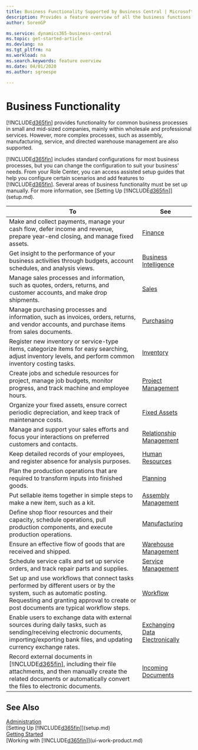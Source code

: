 ```yaml
---
title: Business Functionality Supported by Business Central | Microsoft Docs
description: Provides a feature overview of all the business functions and departments that are supported by application areas, such as Finance, Inventory, and Project Management.
author: SorenGP

ms.service: dynamics365-business-central
ms.topic: get-started-article
ms.devlang: na
ms.tgt_pltfrm: na
ms.workload: na
ms.search.keywords: feature overview
ms.date: 04/01/2020
ms.author: sgroespe

---
```

# Business Functionality
[!INCLUDE[d365fin](includes/d365fin_md.md)] provides functionality for common business processes in small and mid-sized companies, mainly within wholesale and professional services. However, more complex processes, such as assembly, manufacturing, service, and directed warehouse management are also supported.

[!INCLUDE[d365fin](includes/d365fin_md.md)] includes standard configurations for most business processes, but you can change the configuration to suit your business' needs. From your Role Center, you can access assisted setup guides that help you configure certain scenarios and add features to [!INCLUDE[d365fin](includes/d365fin_md.md)]. Several areas of business functionality must be set up manually. For more information, see [Setting Up [!INCLUDE[d365fin](includes/d365fin_md.md)]](setup.md).

| To | See |
| --- | --- |
|Make and collect payments, manage your cash flow, defer income and revenue, prepare year-end closing, and manage fixed assets.|[Finance](finance.md)|
|Get insight to the performance of your business activities through budgets, account schedules, and analysis views.|[Business Intelligence](bi.md)|
|Manage sales processes and information, such as quotes, orders, returns, and customer accounts, and make drop shipments.|[Sales](sales-manage-sales.md)|
|Manage purchasing processes and information, such as invoices, orders, returns, and vendor accounts, and purchase items from sales documents. |[Purchasing](purchasing-manage-purchasing.md)|
|Register new inventory or service-type items, categorize items for easy searching, adjust inventory levels, and perform common inventory costing tasks.|[Inventory](inventory-manage-inventory.md)|
|Create jobs and schedule resources for project, manage job budgets, monitor progress, and track machine and employee hours.|[Project Management](projects-manage-projects.md)|
|Organize your fixed assets, ensure correct periodic depreciation, and keep track of maintenance costs.|[Fixed Assets](fa-manage.md)|
|Manage and support your sales efforts and focus your interactions on preferred customers and contacts.|[Relationship Management](marketing-relationship-management.md)|
|Keep detailed records of your employees, and register absence for analysis purposes. |[Human Resources](hr-manage-human-resources.md)|
|Plan the production operations that are required to transform inputs into finished goods.|[Planning](production-planning.md)|
|Put sellable items together in simple steps to make a new item, such as a kit.|[Assembly Management](assembly-assemble-items.md)|
|Define shop floor resources and their capacity, schedule operations, pull production components, and execute production operations.|[Manufacturing](production-manage-manufacturing.md)|
|Ensure an effective flow of goods that are received and shipped.|[Warehouse Management](warehouse-manage-warehouse.md)|
|Schedule service calls and set up service orders, and track repair parts and supplies.|[Service Management](service-service.md)|
|Set up and use workflows that connect tasks performed by different users or by the system, such as automatic posting. Requesting and granting approval to create or post documents are typical workflow steps.|[Workflow](across-workflow.md)|
|Enable users to exchange data with external sources during daily tasks, such as sending/receiving electronic documents, importing/exporting bank files, and updating currency exchange rates.|[Exchanging Data Electronically](across-data-exchange.md)|
|Record external documents in [!INCLUDE[d365fin](includes/d365fin_md.md)], including their file attachments, and then manually create the related documents or automatically convert the files to electronic documents.|[Incoming Documents](across-income-documents.md)|

## See Also
[Administration](admin-setup-and-administration.md)  
[Setting Up [!INCLUDE[d365fin](includes/d365fin_md.md)]](setup.md)  
[Getting Started](product-get-started.md)  
[Working with [!INCLUDE[d365fin](includes/d365fin_md.md)]](ui-work-product.md)  
